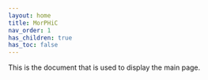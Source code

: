 ```yaml
---
layout: home
title: MorPHiC
nav_order: 1
has_children: true
has_toc: false
---
```

<script src="https://kit.fontawesome.com/fc66878563.js" crossorigin="anonymous"></script>

This is the document that is used to display the main page.